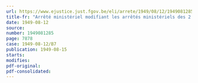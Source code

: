 ```yaml
---
url: https://www.ejustice.just.fgov.be/eli/arrete/1949/08/12/1949081285/justel
title-fr: "Arrêté ministériel modifiant les arrêtés ministériels des 2 et 23 novembre 1948, relatifs à la libération du pain"
date: 1949-08-12
source:
number: 1949081285
page: 7878
case: 1949-08-12/B7
publication: 1949-08-15
starts:
modifies:
pdf-original:
pdf-consolidated:
---
```


